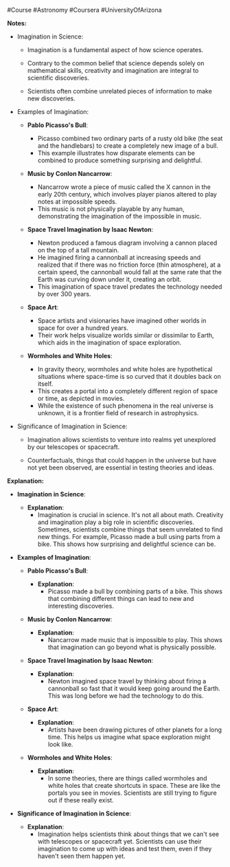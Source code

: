 #Course #Astronomy #Coursera #UniversityOfArizona 

**Notes:**

- Imagination in Science:

    - Imagination is a fundamental aspect of how science operates.
    
    - Contrary to the common belief that science depends solely on mathematical skills, creativity and imagination are integral to scientific discoveries.
    
    - Scientists often combine unrelated pieces of information to make new discoveries.

- Examples of Imagination:

    - **Pablo Picasso's Bull**:
        - Picasso combined two ordinary parts of a rusty old bike (the seat and the handlebars) to create a completely new image of a bull.
        - This example illustrates how disparate elements can be combined to produce something surprising and delightful.
    
    - **Music by Conlon Nancarrow**:
        - Nancarrow wrote a piece of music called the X cannon in the early 20th century, which involves player pianos altered to play notes at impossible speeds.
        - This music is not physically playable by any human, demonstrating the imagination of the impossible in music.
    
    - **Space Travel Imagination by Isaac Newton**:
        - Newton produced a famous diagram involving a cannon placed on the top of a tall mountain.
        - He imagined firing a cannonball at increasing speeds and realized that if there was no friction force (thin atmosphere), at a certain speed, the cannonball would fall at the same rate that the Earth was curving down under it, creating an orbit.
        - This imagination of space travel predates the technology needed by over 300 years.
    
    - **Space Art**:
        - Space artists and visionaries have imagined other worlds in space for over a hundred years.
        - Their work helps visualize worlds similar or dissimilar to Earth, which aids in the imagination of space exploration.
    
    - **Wormholes and White Holes**:
        - In gravity theory, wormholes and white holes are hypothetical situations where space-time is so curved that it doubles back on itself.
        - This creates a portal into a completely different region of space or time, as depicted in movies.
        - While the existence of such phenomena in the real universe is unknown, it is a frontier field of research in astrophysics.

- Significance of Imagination in Science:

    - Imagination allows scientists to venture into realms yet unexplored by our telescopes or spacecraft.
    
    - Counterfactuals, things that could happen in the universe but have not yet been observed, are essential in testing theories and ideas.

**Explanation:**

- **Imagination in Science**:
    - **Explanation**: 
        - Imagination is crucial in science. It's not all about math. Creativity and imagination play a big role in scientific discoveries. Sometimes, scientists combine things that seem unrelated to find new things. For example, Picasso made a bull using parts from a bike. This shows how surprising and delightful science can be.
    
- **Examples of Imagination**:
    - **Pablo Picasso's Bull**:
        - **Explanation**: 
            - Picasso made a bull by combining parts of a bike. This shows that combining different things can lead to new and interesting discoveries.
        
    - **Music by Conlon Nancarrow**:
        - **Explanation**: 
            - Nancarrow made music that is impossible to play. This shows that imagination can go beyond what is physically possible.
        
    - **Space Travel Imagination by Isaac Newton**:
        - **Explanation**: 
            - Newton imagined space travel by thinking about firing a cannonball so fast that it would keep going around the Earth. This was long before we had the technology to do this.
        
    - **Space Art**:
        - **Explanation**: 
            - Artists have been drawing pictures of other planets for a long time. This helps us imagine what space exploration might look like.
        
    - **Wormholes and White Holes**:
        - **Explanation**: 
            - In some theories, there are things called wormholes and white holes that create shortcuts in space. These are like the portals you see in movies. Scientists are still trying to figure out if these really exist.
        
- **Significance of Imagination in Science**:
    - **Explanation**: 
        - Imagination helps scientists think about things that we can't see with telescopes or spacecraft yet. Scientists can use their imagination to come up with ideas and test them, even if they haven't seen them happen yet.